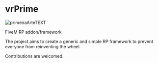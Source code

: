 # vrPrime

![primeiraArteTEXT](https://github.com/GuaxinimScripts/vrprime/assets/155213285/89fd9ad3-86d9-4587-84c8-060c21a9435c)

FiveM RP addon/framework

The project aims to create a generic and simple RP framework to prevent everyone from reinventing the wheel.

Contributions are welcomed.

